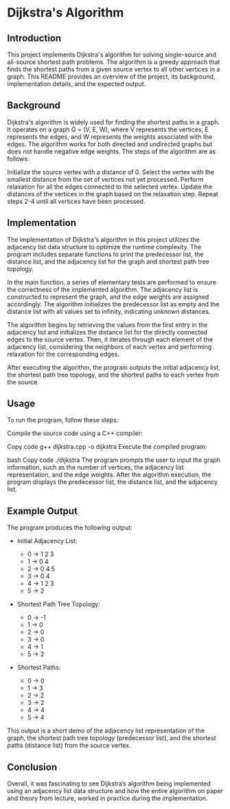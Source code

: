 # Dijkstra's Algorithm

## Introduction
This project implements Dijkstra's algorithm for solving single-source and all-source shortest path problems. The algorithm is a greedy approach that finds the shortest paths from a given source vertex to all other vertices in a graph. This README provides an overview of the project, its background, implementation details, and the expected output.

## Background
Dijkstra's algorithm is widely used for finding the shortest paths in a graph. It operates on a graph G = (V, E, W), where V represents the vertices, E represents the edges, and W represents the weights associated with the edges. The algorithm works for both directed and undirected graphs but does not handle negative edge weights. The steps of the algorithm are as follows:

Initialize the source vertex with a distance of 0.
Select the vertex with the smallest distance from the set of vertices not yet processed.
Perform relaxation for all the edges connected to the selected vertex.
Update the distances of the vertices in the graph based on the relaxation step.
Repeat steps 2-4 until all vertices have been processed.

## Implementation
The implementation of Dijkstra's algorithm in this project utilizes the adjacency list data structure to optimize the runtime complexity. The program includes separate functions to print the predecessor list, the distance list, and the adjacency list for the graph and shortest path tree topology.

In the main function, a series of elementary tests are performed to ensure the correctness of the implemented algorithm. The adjacency list is constructed to represent the graph, and the edge weights are assigned accordingly. The algorithm initializes the predecessor list as empty and the distance list with all values set to infinity, indicating unknown distances.

The algorithm begins by retrieving the values from the first entry in the adjacency list and initializes the distance list for the directly connected edges to the source vertex. Then, it iterates through each element of the adjacency list, considering the neighbors of each vertex and performing relaxation for the corresponding edges.

After executing the algorithm, the program outputs the initial adjacency list, the shortest path tree topology, and the shortest paths to each vertex from the source.

## Usage
To run the program, follow these steps:

Compile the source code using a C++ compiler:

Copy code
g++ dijkstra.cpp -o dijkstra
Execute the compiled program:

bash
Copy code
./dijkstra
The program prompts the user to input the graph information, such as the number of vertices, the adjacency list representation, and the edge weights. After the algorithm execution, the program displays the predecessor list, the distance list, and the adjacency list.

## Example Output

The program produces the following output:

- Initial Adjacency List:
  - 0 -> 1 2 3
  - 1 -> 0 4
  - 2 -> 0 4 5
  - 3 -> 0 4
  - 4 -> 1 2 3
  - 5 -> 2

- Shortest Path Tree Topology:
  - 0 -> -1
  - 1 -> 0
  - 2 -> 0
  - 3 -> 0
  - 4 -> 1
  - 5 -> 2

- Shortest Paths:
  - 0 -> 0
  - 1 -> 3
  - 2 -> 2
  - 3 -> 2
  - 4 -> 4
  - 5 -> 4

  
This output is a short demo of the adjacency list representation of the graph, the shortest path tree topology (predecessor list), and the shortest paths (distance list) from the source vertex.

## Conclusion
Overall, it was fascinating to see Dijkstra’s algorithm being implemented using an adjacency list data structure and how the entire algorithm on paper and theory from lecture, worked in practice during the implementation.
